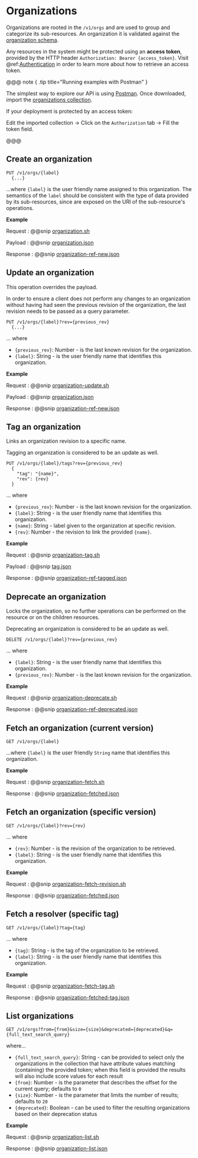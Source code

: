 # Organizations 

Organizations are rooted in the `/v1/orgs` and are used to group and categorize its sub-resources.
An organization it is validated against the [organization schema](https://bluebrain.github.io/nexus/schemas/organization).

Any resources in the system might be protected using an **access token**, provided by the HTTP header `Authorization: Bearer {access_token}`. Visit @ref:[Authentication](../iam-service-api.md) in order to learn more about how to retrieve an access token.

@@@ note { .tip title="Running examples with Postman" }

The simplest way to explore our API is using [Postman](https://www.getpostman.com/apps). Once downloaded, import the [organizations collection](../assets/organization-postman.json).

If your deployment is protected by an access token: 

Edit the imported collection -> Click on the `Authorization` tab -> Fill the token field.

@@@

## Create an organization

```
PUT /v1/orgs/{label}
  {...}
```

...where `{label}` is the user friendly name assigned to this organization. The semantics of the `label` should be consistent with the type of data provided by its sub-resources, since are exposed on the URI of the sub-resource's operations.

**Example**

Request
:   @@snip [organization.sh](../assets/organization.sh)

Payload
:   @@snip [organization.json](../assets/organization.json)

Response
:   @@snip [organization-ref-new.json](../assets/organization-ref-new.json)


## Update an organization

This operation overrides the payload.

In order to ensure a client does not perform any changes to an organization without having had seen the previous revision of
the organization, the last revision needs to be passed as a query parameter.

```
PUT /v1/orgs/{label}?rev={previous_rev}
  {...}
```
... where 

- `{previous_rev}`: Number - is the last known revision for the organization.
- `{label}`: String - is the user friendly name that identifies this organization.

**Example**

Request
:   @@snip [organization-update.sh](../assets/organization-update.sh)

Payload
:   @@snip [organization.json](../assets/organization.json)

Response
:   @@snip [organization-ref-new.json](../assets/organization-ref-updated.json)


## Tag an organization

Links an organization revision to a specific name. 

Tagging an organization is considered to be an update as well.

```
PUT /v1/orgs/{label}/tags?rev={previous_rev}
  {
    "tag": "{name}",
    "rev": {rev}
  }
```
... where 

- `{previous_rev}`: Number - is the last known revision for the organization.
- `{label}`: String - is the user friendly name that identifies this organization.
- `{name}`: String - label given to the organization at specific revision.
- `{rev}`: Number - the revision to link the provided `{name}`.

**Example**

Request
:   @@snip [organization-tag.sh](../assets/organization-tag.sh)

Payload
:   @@snip [tag.json](../assets/tag.json)

Response
:   @@snip [organization-ref-tagged.json](../assets/organization-ref-tagged.json)


## Deprecate an organization

Locks the organization, so no further operations can be performed on the resource or on the children resources.

Deprecating an organization is considered to be an update as well. 

```
DELETE /v1/orgs/{label}?rev={previous_rev}
```

... where 

- `{label}`: String - is the user friendly name that identifies this organization.
- `{previous_rev}`: Number - is the last known revision for the organization.

**Example**

Request
:   @@snip [organization-deprecate.sh](../assets/organization-deprecate.sh)

Response
:   @@snip [organization-ref-deprecated.json](../assets/organization-ref-deprecated.json)


## Fetch an organization (current version)

```
GET /v1/orgs/{label}
```

...where `{label}` is the user friendly `String` name that identifies this organization.


**Example**

Request
:   @@snip [organization-fetch.sh](../assets/organization-fetch.sh)

Response
:   @@snip [organization-fetched.json](../assets/organization-fetched.json)


## Fetch an organization (specific version)

```
GET /v1/orgs/{label}?rev={rev}
```
... where 

- `{rev}`: Number - is the revision of the organization to be retrieved.
- `{label}`: String - is the user friendly name that identifies this organization.

**Example**

Request
:   @@snip [organization-fetch-revision.sh](../assets/organization-fetch-revision.sh)

Response
:   @@snip [organization-fetched.json](../assets/organization-fetched.json)


## Fetch a resolver (specific tag)

```
GET /v1/orgs/{label}?tag={tag}
```

... where 

- `{tag}`: String - is the tag of the organization to be retrieved.
- `{label}`: String - is the user friendly name that identifies this organization.


**Example**

Request
:   @@snip [organization-fetch-tag.sh](../assets/organization-fetch-tag.sh)

Response
:   @@snip [organization-fetched-tag.json](../assets/organization-fetched-tag.json)


## List organizations

```
GET /v1/orgs?from={from}&size={size}&deprecated={deprecated}&q={full_text_search_query}
```

where...

- `{full_text_search_query}`: String - can be provided to select only the organizations in the collection that have attribute values matching (containing) the provided token; when this field is provided the results will also include score values for each result
- `{from}`: Number - is the parameter that describes the offset for the current query; defaults to `0`
- `{size}`: Number - is the parameter that limits the number of results; defaults to `20`
- `{deprecated}`: Boolean - can be used to filter the resulting organizations based on their deprecation status


**Example**

Request
:   @@snip [organization-list.sh](../assets/organization-list.sh)

Response
:   @@snip [organization-list.json](../assets/organization-list.json)